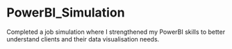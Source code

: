 # PowerBI_Simulation
Completed a job simulation where I strengthened my PowerBI skills to better understand clients and their data visualisation needs.
